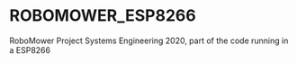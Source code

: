 # ROBOMOWER_ESP8266
RoboMower Project Systems Engineering 2020, part of the code running in a ESP8266
